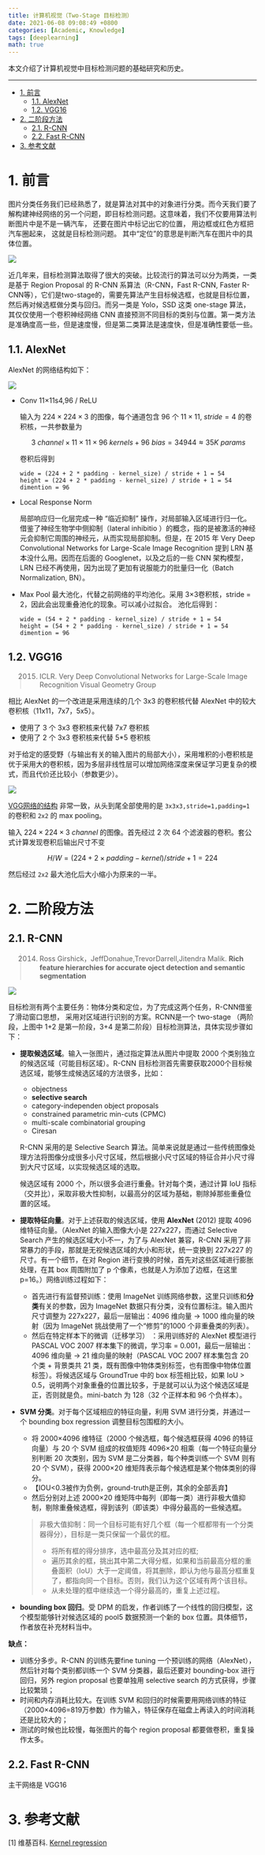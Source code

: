 ```yaml
---
title: 计算机视觉（Two-Stage 目标检测）
date: 2021-06-08 09:08:49 +0800
categories: [Academic, Knowledge]
tags: [deeplearning]
math: true
---
```


本文介绍了计算机视觉中目标检测问题的基础研究和历史。

<!--more-->

 ---
 
- [1. 前言](#1-前言)
  - [1.1. AlexNet](#11-alexnet)
  - [1.2. VGG16](#12-vgg16)
- [2. 二阶段方法](#2-二阶段方法)
  - [2.1. R-CNN](#21-r-cnn)
  - [2.2. Fast R-CNN](#22-fast-r-cnn)
- [3. 参考文献](#3-参考文献)

# 1. 前言

图片分类任务我们已经熟悉了，就是算法对其中的对象进行分类。而今天我们要了解构建神经网络的另一个问题，即目标检测问题。这意味着，我们不仅要用算法判断图片中是不是一辆汽车， 还要在图片中标记出它的位置， 用边框或红色方框把汽车圈起来， 这就是目标检测问题。 其中“定位”的意思是判断汽车在图片中的具体位置。

![](../assets/img/postimg/20210608/01.objectdetection.jpg)

近几年来，目标检测算法取得了很大的突破。比较流行的算法可以分为两类，一类是基于 Region Proposal 的 R-CNN 系算法（R-CNN，Fast R-CNN, Faster R-CNN等），它们是two-stage的，需要先算法产生目标候选框，也就是目标位置，然后再对候选框做分类与回归。而另一类是 Yolo，SSD 这类 one-stage 算法，其仅仅使用一个卷积神经网络 CNN 直接预测不同目标的类别与位置。第一类方法是准确度高一些，但是速度慢，但是第二类算法是速度快，但是准确性要低一些。

## 1.1. AlexNet

AlexNet 的网络结构如下：

![](../assets/img/postsimg/20210608/03.alexnet.jpg)

- Conv 11$\times$11s4,96 / ReLU

  输入为 $224 \times 224 \times 3$ 的图像，每个通道包含 96 个 $11\times 11,\ stride=4$ 的卷积核，一共参数量为

  $$
  3\ channel \times 11\times 11\times 96\ kernels + 96\ bias = 34944 \approx35K\ params
  $$

  卷积后得到

  ```
  wide = (224 + 2 * padding - kernel_size) / stride + 1 = 54
  height = (224 + 2 * padding - kernel_size) / stride + 1 = 54
  dimention = 96
  ```

- Local Response Norm

  局部响应归一化层完成一种 “临近抑制” 操作，对局部输入区域进行归一化。借鉴了神经生物学中侧抑制（lateral inhibitio ）的概念，指的是被激活的神经元会抑制它周围的神经元，从而实现局部抑制。但是，在 2015 年 Very Deep Convolutional Networks for Large-Scale Image Recognition 提到 LRN 基本没什么用。因而在后面的 Googlenet，以及之后的一些 CNN 架构模型，LRN 已经不再使用，因为出现了更加有说服能力的批量归一化（Batch Normalization, BN）。

- Max Pool
  最大池化，代替之前网络的平均池化。采用 3$\times$3卷积核，stride = 2，因此会出现重叠池化的现象。可以减小过拟合。
  池化后得到：

  ```
  wide = (54 + 2 * padding - kernel_size) / stride + 1 = 54
  height = (54 + 2 * padding - kernel_size) / stride + 1 = 54
  dimention = 96
  ```
## 1.2. VGG16

> 2015. ICLR. Very Deep Convolutional Networks for Large-Scale Image Recognition
> Visual Geometry Group

相比 AlexNet 的一个改进是采用连续的几个 3x3 的卷积核代替 AlexNet 中的较大卷积核（11x11，7x7，5x5）。

- 使用了 3 个 3x3 卷积核来代替 7x7 卷积核
- 使用了 2 个 3x3 卷积核来代替 5*5 卷积核

对于给定的感受野（与输出有关的输入图片的局部大小），采用堆积的小卷积核是优于采用大的卷积核，因为多层非线性层可以增加网络深度来保证学习更复杂的模式，而且代价还比较小（参数更少）。

![](../assets/img/postsimg/20210607/01.vgg.jpg)

[VGG网络的结构](https://dgschwend.github.io/netscope/#/preset/vgg-16) 非常一致，从头到尾全部使用的是 `3x3x3,stride=1,padding=1` 的卷积和 `2x2` 的 max pooling。

输入 $224\times 224 \times 3\ channel$ 的图像。首先经过 2 次 64 个滤波器的卷积。套公式计算发现卷积后输出尺寸不变

$$
H/W = (224+2\times padding - kernel)/stride + 1 = 224
$$

然后经过 `2x2` 最大池化后大小缩小为原来的一半。

# 2. 二阶段方法

## 2.1. R-CNN

> 2014. Ross Girshick，JeffDonahue,TrevorDarrell,Jitendra Malik. 
> **Rich feature hierarchies for accurate oject detection and semantic segmentation**

![](../assets/img/postsimg/20210608/02.rcnn.jpg)

目标检测有两个主要任务：物体分类和定位，为了完成这两个任务，R-CNN借鉴了滑动窗口思想， 采用对区域进行识别的方案。RCNN是一个 two-stage （两阶段，上图中 1+2 是第一阶段，3+4 是第二阶段）目标检测算法，具体实现步骤如下：

- **提取候选区域**。输入一张图片，通过指定算法从图片中提取 2000 个类别独立的候选区域（可能目标区域）。R-CNN 目标检测首先需要获取2000个目标候选区域，能够生成候选区域的方法很多，比如：

  - objectness
  - **selective search**
  - category-independen object proposals
  - constrained parametric min-cuts (CPMC)
  - multi-scale combinatorial grouping
  - Ciresan
  
  R-CNN 采用的是 Selective Search 算法。简单来说就是通过一些传统图像处理方法将图像分成很多小尺寸区域，然后根据小尺寸区域的特征合并小尺寸得到大尺寸区域，以实现候选区域的选取。

  候选区域有 2000 个，所以很多会进行重叠。针对每个类，通过计算 IoU 指标（交并比），采取非极大性抑制，以最高分的区域为基础，剔除掉那些重叠位置的区域。


- **提取特征向量**。对于上述获取的候选区域，使用 **AlexNet** (2012) 提取 4096 维特征向量。（AlexNet 的输入图像大小是 227x227，而通过 Selective Search 产生的候选区域大小不一，为了与 AlexNet 兼容，R-CNN 采用了非常暴力的手段，那就是无视候选区域的大小和形状，统一变换到 227x227 的尺寸。有一个细节，在对 Region 进行变换的时候，首先对这些区域进行膨胀处理，在其 box 周围附加了 p 个像素，也就是人为添加了边框，在这里 p=16。）网络训练过程如下：
  - 首先进行有监督预训练：使用 ImageNet 训练网络参数，这里只训练和**分类**有关的参数，因为 ImageNet 数据只有分类，没有位置标注。输入图片尺寸调整为 227x227，最后一层输出：4096 维向量 -> 1000 维向量的映射（因为 ImageNet 挑战使用了一个“修剪”的1000 个非重叠类的列表）。
  - 然后在特定样本下的微调（迁移学习） ：采用训练好的 AlexNet 模型进行 PASCAL VOC 2007 样本集下的微调，学习率 = 0.001，最后一层输出：4096 维向量 -> 21 维向量的映射（PASCAL VOC 2007 样本集包含 20 个类 + 背景类共 21 类，既有图像中物体类别标签，也有图像中物体位置标签）。将候选区域与 GroundTrue 中的 box 标签相比较，如果 IoU > 0.5，说明两个对象重叠的位置比较多，于是就可以认为这个候选区域是正，否则就是负。mini-batch 为 128（32 个正样本和 96 个负样本）。

- **SVM 分类**。对于每个区域相应的特征向量，利用 SVM 进行分类，并通过一个 bounding box regression 调整目标包围框的大小。
  - 将 2000×4096 维特征（2000 个候选框，每个候选框获得 4096 的特征向量）与 20 个 SVM 组成的权值矩阵 4096×20 相乘（每一个特征向量分别判断 20 次类别，因为 SVM 是二分类器，每个种类训练一个 SVM 则有 20 个 SVM），获得 2000×20 维矩阵表示每个候选框是某个物体类别的得分。
  - 【IOU<0.3被作为负例，ground-truth是正例，其余的全部丢弃】
  - 然后分别对上述 2000×20 维矩阵中每列（即每一类）进行非极大值抑制，剔除重叠候选框，得到该列（即该类）中得分最高的一些候选框。
  > 非极大值抑制：同一个目标可能有好几个框（每一个框都带有一个分类器得分），目标是一类只保留一个最优的框。
  > - 将所有框的得分排序，选中最高分及其对应的框;
  > - 遍历其余的框，挑出其中第二大得分框，如果和当前最高分框的重叠面积（IoU）大于一定阈值，将其删除，即认为他与最高分框重复了，都指向同一个目标。否则，我们认为这个区域有两个该目标。
  > - 从未处理的框中继续选一个得分最高的，重复上述过程。

- **bounding box 回归**。受 DPM 的启发，作者训练了一个线性的回归模型，这个模型能够针对候选区域的 pool5 数据预测一个新的 box 位置。具体细节，作者放在补充材料当中。

**缺点：**

- 训练分多步。R-CNN 的训练先要fine tuning 一个预训练的网络（AlexNet），然后针对每个类别都训练一个 SVM 分类器，最后还要对 bounding-box 进行回归，另外 region proposal 也要单独用 selective search 的方式获得，步骤比较繁琐；
- 时间和内存消耗比较大。在训练 SVM 和回归的时候需要用网络训练的特征（2000×4096=819万参数）作为输入，特征保存在磁盘上再读入的时间消耗还是比较大的；
- 测试的时候也比较慢，每张图片的每个 region proposal 都要做卷积，重复操作太多。

## 2.2. Fast R-CNN

主干网络是 VGG16

# 3. 参考文献

[1] 维基百科. [Kernel regression](https://en.wikipedia.org/wiki/Kernel_regression)
